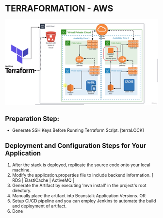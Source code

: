 # TERRAFORMATION - AWS
![aws_stack_terraform_workflow_1](https://github.com/abhishekm89/terraform/blob/e3eb0cae648526847f2fe587a91607b39251676e/aws_stack_terraform_workflow_1.png)

## Preparation Step:
  - Generate SSH Keys Before Running Terraform Script. [terraLOCK]

## Deployment and Configuration Steps for Your Application
  1. After the stack is deployed, replicate the source code onto your local machine.
  2. Modify the application.properties file to include backend information. [ RDS | ElastiCache | ActiveMQ ]
  3. Generate the Artifact by executing 'mvn install' in the project's root directory.
  4. Manually place the artifact into Beanstalk Application Versions. OR
  5. Setup CI/CD pipeline and you can employ Jenkins to automate the build and deployment of artifact.
  6. Done
